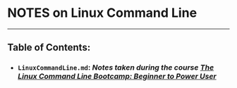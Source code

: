 # NOTES on Linux Command Line

---

## Table of Contents:

- ### `LinuxCommandLine.md`: _Notes taken during the course [The Linux Command Line Bootcamp: Beginner to Power User](https://www.udemy.com/course/the-linux-command-line-bootcamp/)_
